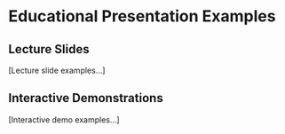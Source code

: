 # Educational Presentation Examples

## Lecture Slides

[Lecture slide examples...]

## Interactive Demonstrations

[Interactive demo examples...]